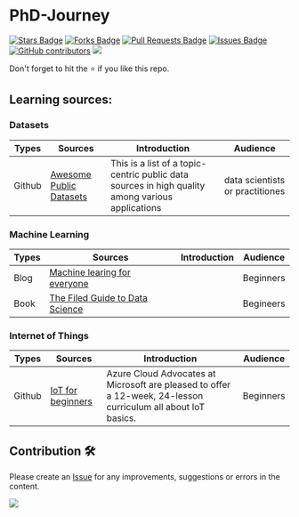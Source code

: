 # PhD-Journey

<a href="https://github.com/goldboy225/research-material/stargazers"><img src="https://img.shields.io/github/stars/goldboy225/research-material" alt="Stars Badge"/></a>
<a href="https://github.com/goldboy225/research-material/network/members"><img src="https://img.shields.io/github/forks/goldboy225/research-material" alt="Forks Badge"/></a>
<a href="https://github.com/goldboy225/research-material/pulls"><img src="https://img.shields.io/github/issues-pr/goldboy225/research-material" alt="Pull Requests Badge"/></a>
<a href="https://github.com/goldboy225/research-material/issues"><img src="https://img.shields.io/github/issues/goldboy225/research-material" alt="Issues Badge"/></a>
<a href="https://github.com/goldboy225/research-material/graphs/contributors"><img alt="GitHub contributors" src="https://img.shields.io/github/contributors/goldboy225/research-material?color=2b9348"></a>
![](https://visitor-badge.glitch.me/badge?page_id=goldboy225/research-material)

Don't forget to hit the :star: if you like this repo.

## Learning sources:

### Datasets
| Types | Sources | Introduction| Audience |
|--|--|--|--|
| Github |[Awesome Public Datasets](https://github.com/awesomedata/awesome-public-datasets)  |This is a list of a topic-centric public data sources in high quality among various applications| data scientists or practitiones |


### Machine Learning
| Types | Sources | Introduction| Audience |
|--|--|--|--|
| Blog | [Machine learing for everyone](https://vas3k.com/blog/machine_learning/)  | | Beginners |
| Book | [The Filed Guide to Data Science](https://drive.google.com/file/d/1PI345nxrOutnG4Pu4EI9_pK5ejSjsQlY/view?usp=share_link) | | Begineers |

### Internet of Things
| Types | Sources | Introduction| Audience |
|--|--|--|--|
| Github | [IoT for beginners](https://github.com/microsoft/IoT-For-Beginners)  |Azure Cloud Advocates at Microsoft are pleased to offer a 12-week, 24-lesson curriculum all about IoT basics. | Beginners |


## Contribution 🛠️
Please create an [Issue](https://github.com/goldboy225/Code-Base-for-Research/issues) for any improvements, suggestions or errors in the content.

![](https://visitor-badge.glitch.me/badge?page_id=goldboy225)
